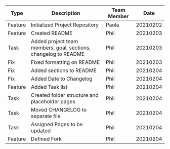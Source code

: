 **Type** | **Description** | **Team Member** | **Date**
------ | ------ | ------ | ------
Feature | Initialized Project Repository | Paola | 20210202
Feature | Created README | Phil | 20210203
Task | Added project team members, goal, sections, changelog to README | Phil | 20210203
Fix | Fixed formatting on README | Phil | 20210203
Fix | Added sections to README | Phil | 20210204
Fix | Added Date to Changelog | Phil | 20210204
Feature | Added Task list | Phil | 20210204
Task | Created folder structure and placeholder pages | Phil | 20210204
Task | Moved CHANGELOG to separate file | Phil | 20210204
Task | Assigned Pages to be updated | Phil | 20210204
Feature | Defined Fork | Phil | 20210204
